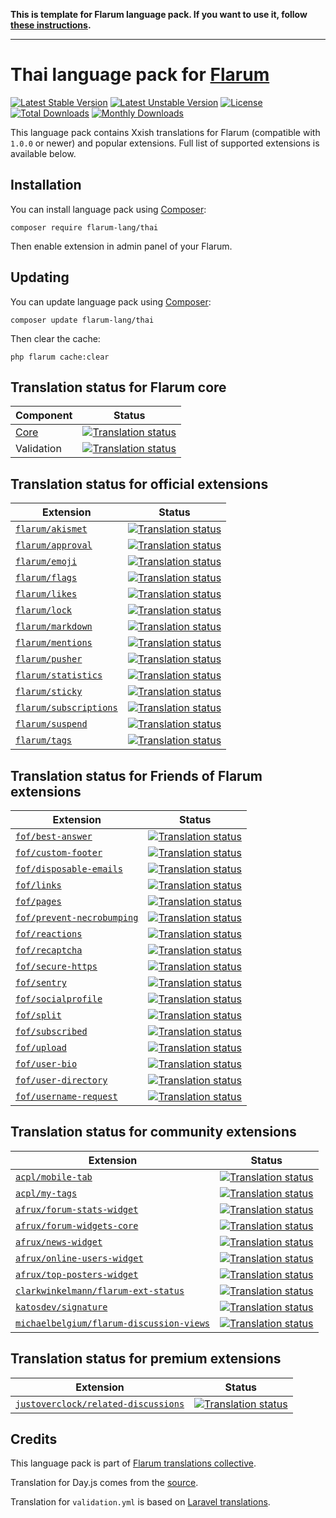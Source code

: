 **This is template for Flarum language pack. If you want to use it, follow [these instructions](https://github.com/rob006-software/flarum-lang-template/wiki).**

---------

# Thai language pack for [Flarum](https://flarum.org/)

[![Latest Stable Version](https://img.shields.io/packagist/v/yourname/flarum-lang-xxish?color=success&label=stable)](https://packagist.org/packages/yourname/flarum-lang-xxish) 
[![Latest Unstable Version](https://img.shields.io/packagist/v/yourname/flarum-lang-xxish?include_prereleases&label=unstable)](https://packagist.org/packages/yourname/flarum-lang-xxish) 
[![License](https://img.shields.io/packagist/l/yourname/flarum-lang-xxish)](https://packagist.org/packages/yourname/flarum-lang-xxish) 
[![Total Downloads](https://img.shields.io/packagist/dt/yourname/flarum-lang-xxish)](https://packagist.org/packages/yourname/flarum-lang-xxish/stats) 
[![Monthly Downloads](https://img.shields.io/packagist/dm/yourname/flarum-lang-xxish)](https://packagist.org/packages/yourname/flarum-lang-xxish/stats) 

This language pack contains Xxish translations for Flarum (compatible with `1.0.0` or newer) and popular extensions. Full list of supported extensions is available below.


## Installation

You can install language pack using [Composer](https://getcomposer.org/):

```console
composer require flarum-lang/thai
```

Then enable extension in admin panel of your Flarum.


## Updating

You can update language pack using [Composer](https://getcomposer.org/):

```console
composer update flarum-lang/thai
```

Then clear the cache:

```console
php flarum cache:clear
```


## Translation status for Flarum core

| Component | Status |
| --- | --- |
| [Core](https://github.com/flarum/core) | [![Translation status](https://weblate.rob006.net/widgets/flarum/xx/core/svg-badge.svg)](https://weblate.rob006.net/projects/flarum/core/xx/) |
| Validation | [![Translation status](https://weblate.rob006.net/widgets/flarum/xx/validation/svg-badge.svg)](https://weblate.rob006.net/projects/flarum/validation/xx/) |


## Translation status for official extensions

<!-- flarum-extensions-list-start -->

| Extension | Status |
| --- | --- |
| [`flarum/akismet`](https://github.com/flarum/akismet) | [![Translation status](https://weblate.rob006.net/widgets/flarum/th/flarum-akismet/svg-badge.svg)](https://weblate.rob006.net/projects/flarum/flarum-akismet/th/) |
| [`flarum/approval`](https://github.com/flarum/approval) | [![Translation status](https://weblate.rob006.net/widgets/flarum/th/flarum-approval/svg-badge.svg)](https://weblate.rob006.net/projects/flarum/flarum-approval/th/) |
| [`flarum/emoji`](https://github.com/flarum/emoji) | [![Translation status](https://weblate.rob006.net/widgets/flarum/th/flarum-emoji/svg-badge.svg)](https://weblate.rob006.net/projects/flarum/flarum-emoji/th/) |
| [`flarum/flags`](https://github.com/flarum/flags) | [![Translation status](https://weblate.rob006.net/widgets/flarum/th/flarum-flags/svg-badge.svg)](https://weblate.rob006.net/projects/flarum/flarum-flags/th/) |
| [`flarum/likes`](https://github.com/flarum/likes) | [![Translation status](https://weblate.rob006.net/widgets/flarum/th/flarum-likes/svg-badge.svg)](https://weblate.rob006.net/projects/flarum/flarum-likes/th/) |
| [`flarum/lock`](https://github.com/flarum/lock) | [![Translation status](https://weblate.rob006.net/widgets/flarum/th/flarum-lock/svg-badge.svg)](https://weblate.rob006.net/projects/flarum/flarum-lock/th/) |
| [`flarum/markdown`](https://github.com/flarum/markdown) | [![Translation status](https://weblate.rob006.net/widgets/flarum/th/flarum-markdown/svg-badge.svg)](https://weblate.rob006.net/projects/flarum/flarum-markdown/th/) |
| [`flarum/mentions`](https://github.com/flarum/mentions) | [![Translation status](https://weblate.rob006.net/widgets/flarum/th/flarum-mentions/svg-badge.svg)](https://weblate.rob006.net/projects/flarum/flarum-mentions/th/) |
| [`flarum/pusher`](https://github.com/flarum/pusher) | [![Translation status](https://weblate.rob006.net/widgets/flarum/th/flarum-pusher/svg-badge.svg)](https://weblate.rob006.net/projects/flarum/flarum-pusher/th/) |
| [`flarum/statistics`](https://github.com/flarum/statistics) | [![Translation status](https://weblate.rob006.net/widgets/flarum/th/flarum-statistics/svg-badge.svg)](https://weblate.rob006.net/projects/flarum/flarum-statistics/th/) |
| [`flarum/sticky`](https://github.com/flarum/sticky) | [![Translation status](https://weblate.rob006.net/widgets/flarum/th/flarum-sticky/svg-badge.svg)](https://weblate.rob006.net/projects/flarum/flarum-sticky/th/) |
| [`flarum/subscriptions`](https://github.com/flarum/subscriptions) | [![Translation status](https://weblate.rob006.net/widgets/flarum/th/flarum-subscriptions/svg-badge.svg)](https://weblate.rob006.net/projects/flarum/flarum-subscriptions/th/) |
| [`flarum/suspend`](https://github.com/flarum/suspend) | [![Translation status](https://weblate.rob006.net/widgets/flarum/th/flarum-suspend/svg-badge.svg)](https://weblate.rob006.net/projects/flarum/flarum-suspend/th/) |
| [`flarum/tags`](https://github.com/flarum/tags) | [![Translation status](https://weblate.rob006.net/widgets/flarum/th/flarum-tags/svg-badge.svg)](https://weblate.rob006.net/projects/flarum/flarum-tags/th/) |

<!-- flarum-extensions-list-stop -->


## Translation status for Friends of Flarum extensions

<!-- fof-extensions-list-start -->

| Extension | Status |
| --- | --- |
| [`fof/best-answer`](https://github.com/FriendsOfFlarum/best-answer) | [![Translation status](https://weblate.rob006.net/widgets/flarum/th/fof-best-answer/svg-badge.svg)](https://weblate.rob006.net/projects/flarum/fof-best-answer/th/) |
| [`fof/custom-footer`](https://github.com/FriendsOfFlarum/custom-footer) | [![Translation status](https://weblate.rob006.net/widgets/flarum/th/fof-custom-footer/svg-badge.svg)](https://weblate.rob006.net/projects/flarum/fof-custom-footer/th/) |
| [`fof/disposable-emails`](https://github.com/FriendsOfFlarum/disposable-emails) | [![Translation status](https://weblate.rob006.net/widgets/flarum/th/fof-disposable-emails/svg-badge.svg)](https://weblate.rob006.net/projects/flarum/fof-disposable-emails/th/) |
| [`fof/links`](https://github.com/FriendsOfFlarum/links) | [![Translation status](https://weblate.rob006.net/widgets/flarum/th/fof-links/svg-badge.svg)](https://weblate.rob006.net/projects/flarum/fof-links/th/) |
| [`fof/pages`](https://github.com/FriendsOfFlarum/pages) | [![Translation status](https://weblate.rob006.net/widgets/flarum/th/fof-pages/svg-badge.svg)](https://weblate.rob006.net/projects/flarum/fof-pages/th/) |
| [`fof/prevent-necrobumping`](https://github.com/FriendsOfFlarum/prevent-necrobumping) | [![Translation status](https://weblate.rob006.net/widgets/flarum/th/fof-prevent-necrobumping/svg-badge.svg)](https://weblate.rob006.net/projects/flarum/fof-prevent-necrobumping/th/) |
| [`fof/reactions`](https://github.com/FriendsOfFlarum/reactions) | [![Translation status](https://weblate.rob006.net/widgets/flarum/th/fof-reactions/svg-badge.svg)](https://weblate.rob006.net/projects/flarum/fof-reactions/th/) |
| [`fof/recaptcha`](https://github.com/FriendsOfFlarum/recaptcha) | [![Translation status](https://weblate.rob006.net/widgets/flarum/th/fof-recaptcha/svg-badge.svg)](https://weblate.rob006.net/projects/flarum/fof-recaptcha/th/) |
| [`fof/secure-https`](https://github.com/FriendsOfFlarum/secure-https) | [![Translation status](https://weblate.rob006.net/widgets/flarum/th/fof-secure-https/svg-badge.svg)](https://weblate.rob006.net/projects/flarum/fof-secure-https/th/) |
| [`fof/sentry`](https://github.com/FriendsOfFlarum/sentry) | [![Translation status](https://weblate.rob006.net/widgets/flarum/th/fof-sentry/svg-badge.svg)](https://weblate.rob006.net/projects/flarum/fof-sentry/th/) |
| [`fof/socialprofile`](https://github.com/FriendsOfFlarum/socialprofile) | [![Translation status](https://weblate.rob006.net/widgets/flarum/th/fof-socialprofile/svg-badge.svg)](https://weblate.rob006.net/projects/flarum/fof-socialprofile/th/) |
| [`fof/split`](https://github.com/FriendsOfFlarum/split) | [![Translation status](https://weblate.rob006.net/widgets/flarum/th/fof-split/svg-badge.svg)](https://weblate.rob006.net/projects/flarum/fof-split/th/) |
| [`fof/subscribed`](https://github.com/FriendsOfFlarum/subscribed) | [![Translation status](https://weblate.rob006.net/widgets/flarum/th/fof-subscribed/svg-badge.svg)](https://weblate.rob006.net/projects/flarum/fof-subscribed/th/) |
| [`fof/upload`](https://github.com/FriendsOfFlarum/upload) | [![Translation status](https://weblate.rob006.net/widgets/flarum/th/fof-upload/svg-badge.svg)](https://weblate.rob006.net/projects/flarum/fof-upload/th/) |
| [`fof/user-bio`](https://github.com/FriendsOfFlarum/user-bio) | [![Translation status](https://weblate.rob006.net/widgets/flarum/th/fof-user-bio/svg-badge.svg)](https://weblate.rob006.net/projects/flarum/fof-user-bio/th/) |
| [`fof/user-directory`](https://github.com/FriendsOfFlarum/user-directory) | [![Translation status](https://weblate.rob006.net/widgets/flarum/th/fof-user-directory/svg-badge.svg)](https://weblate.rob006.net/projects/flarum/fof-user-directory/th/) |
| [`fof/username-request`](https://github.com/FriendsOfFlarum/username-request) | [![Translation status](https://weblate.rob006.net/widgets/flarum/th/fof-username-request/svg-badge.svg)](https://weblate.rob006.net/projects/flarum/fof-username-request/th/) |

<!-- fof-extensions-list-stop -->


## Translation status for community extensions

<!-- various-extensions-list-start -->

| Extension | Status |
| --- | --- |
| [`acpl/mobile-tab`](https://github.com/android-com-pl/mobile-tab) | [![Translation status](https://weblate.rob006.net/widgets/flarum/th/acpl-mobile-tab/svg-badge.svg)](https://weblate.rob006.net/projects/flarum/acpl-mobile-tab/th/) |
| [`acpl/my-tags`](https://github.com/android-com-pl/my-tags) | [![Translation status](https://weblate.rob006.net/widgets/flarum/th/acpl-my-tags/svg-badge.svg)](https://weblate.rob006.net/projects/flarum/acpl-my-tags/th/) |
| [`afrux/forum-stats-widget`](https://github.com/afrux/forum-stats-widget) | [![Translation status](https://weblate.rob006.net/widgets/flarum/th/afrux-forum-stats-widget/svg-badge.svg)](https://weblate.rob006.net/projects/flarum/afrux-forum-stats-widget/th/) |
| [`afrux/forum-widgets-core`](https://github.com/afrux/forum-widgets-core) | [![Translation status](https://weblate.rob006.net/widgets/flarum/th/afrux-forum-widgets-core/svg-badge.svg)](https://weblate.rob006.net/projects/flarum/afrux-forum-widgets-core/th/) |
| [`afrux/news-widget`](https://github.com/afrux/news-widget) | [![Translation status](https://weblate.rob006.net/widgets/flarum/th/afrux-news-widget/svg-badge.svg)](https://weblate.rob006.net/projects/flarum/afrux-news-widget/th/) |
| [`afrux/online-users-widget`](https://github.com/afrux/online-users-widget) | [![Translation status](https://weblate.rob006.net/widgets/flarum/th/afrux-online-users-widget/svg-badge.svg)](https://weblate.rob006.net/projects/flarum/afrux-online-users-widget/th/) |
| [`afrux/top-posters-widget`](https://github.com/afrux/top-posters-widget) | [![Translation status](https://weblate.rob006.net/widgets/flarum/th/afrux-top-posters-widget/svg-badge.svg)](https://weblate.rob006.net/projects/flarum/afrux-top-posters-widget/th/) |
| [`clarkwinkelmann/flarum-ext-status`](https://github.com/clarkwinkelmann/flarum-ext-status) | [![Translation status](https://weblate.rob006.net/widgets/flarum/th/clarkwinkelmann-status/svg-badge.svg)](https://weblate.rob006.net/projects/flarum/clarkwinkelmann-status/th/) |
| [`katosdev/signature`](https://github.com/katosdev/signature) | [![Translation status](https://weblate.rob006.net/widgets/flarum/th/katosdev-signature/svg-badge.svg)](https://weblate.rob006.net/projects/flarum/katosdev-signature/th/) |
| [`michaelbelgium/flarum-discussion-views`](https://github.com/MichaelBelgium/flarum-discussion-views) | [![Translation status](https://weblate.rob006.net/widgets/flarum/th/michaelbelgium-discussion-views/svg-badge.svg)](https://weblate.rob006.net/projects/flarum/michaelbelgium-discussion-views/th/) |

<!-- various-extensions-list-stop -->


## Translation status for premium extensions

<!-- premium-extensions-list-start -->

| Extension | Status |
| --- | --- |
| [`justoverclock/related-discussions`](https://extiverse.com/extension/justoverclock/related-discussions) | [![Translation status](https://weblate.rob006.net/widgets/flarum/th/justoverclock-related-discussions/svg-badge.svg)](https://weblate.rob006.net/projects/flarum/justoverclock-related-discussions/th/) |

<!-- premium-extensions-list-stop -->


## Credits

This language pack is part of [Flarum translations collective](https://github.com/rob006-software/flarum-translations).

Translation for Day.js comes from the [source](https://github.com/iamkun/dayjs/blob/v1.10.4/src/locale/xx.js).

Translation for `validation.yml` is based on [Laravel translations](https://github.com/Laravel-Lang/lang/blob/8.1.3/src/xx/validation.php).
